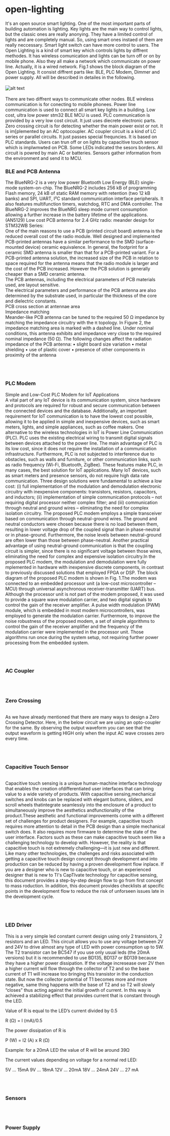 # open-lighting
It's an open source smart lighting.
One of the most important parts of building automation is lighting. Key lights are the main way to control lights, but the classic ones are really anonying.
They have a limited control of lights and are completely manual. So, using smart ones instaed of them are really neccessary. Smart light switch can have more control to users.
The Open Lighting is a kind of smart key which controls lights by diffrent methodes. It has wireless comunication and lights can be turn off or on by mobile phone.
Also they all make a network which communicate on power line. Actually, it is a wired network.
Fig.1 shows the block diagram of the Open Lighting. It consist diffrent parts like: BLE, PLC Modem, Dimmer and power supply. All will be described in detailes in the following.
<br/><br/>
![alt text](https://github.com/hosein-mokarian/open-lighting/blob/main/Fig/me.jpg?raw=true)
<br/><br/>
There are two diffrent ways to communicate other nodes. BLE wireless communication is for conecting to mobile phonees.
Power line communication is used to connect all smart key lights in a building.
Low cost, ultra low power stm32 BLE MCU is used.
PLC communication is provided by a very low cost circuit. It just uses diecrete electronic parts.
Zero crossing circuit is for detecting whether the main power exist or not. It is im[plemented by an AC optocoupler.
AC coupler circuit is a kind of LC series or parallel circuits. It just passes special frequncies. It is based on PLC standards.
Users can trun off or on lights by capacitive touch sensor which is implwmwted on PCB.
Some LEDs indicated the sesors borders.
All circuit is powred by main AC or batteries.
Sensors gather information from the environment and send it to MCU.

<h3>BLE and PCB Antenna</h3>
The BlueNRG-2 is a very low power Bluetooth Low Energy (BLE) single-mode system-on-chip. The BlueNRG-2 includes 256 kB of programming Flash memory, 24 kB of static RAM memory with retention (two 12 kB banks) and SPI, UART, I²C standard communication interface peripherals. It also features multifunction timers, watchdog, RTC and DMA controller. The BlueNRG-2 improves the BlueNRG sleep mode current consumption allowing a further increase in the battery lifetime of the applications.
<br/>
(AN5129) Low cost PCB antenna for 2.4 GHz radio: meander design for STM32WB Series:
<br/>
One of the main reasons to use a PCB (printed circuit board) antenna is the reduced overall cost of the radio module. Well
designed and implemented PCB-printed antennas have a similar performance to the SMD (surface-mounted device) ceramic
equivalence. In general, the footprint for a ceramic SMD antenna is smaller than that for a PCB-printed variant. For a PCB-printed antenna
solution, the increased size of the PCB in relation to space required for the antenna means that the radio module is larger and
the cost of the PCB increased. However the PCB solution is generally cheaper than a SMD ceramic antenna.
<br/>
The PCB antennas, including the electrical parameters of PCB materials used, are layout sensitive. 
<br/>
The electrical parameters and performance of the PCB antenna are also determined by the substrate used, in
particular the thickness of the core and dielectric constants.
<br/>
PCB cross section at antennae area
<br/>
Impedance matching
<br/>
Meander-like PCB antenna can be tuned to the required 50 Ω impedance by matching the impedance circuitry
with the π topology. In Figure 2, the impedance matching area is marked with a dashed line. Under nominal
conditions, this antenna exhibits and impedance very close to the required nominal impedance (50 Ω).
The following changes affect the radiation impedance of the PCB antenna:
• slight board size variation
• metal shielding
• use of plastic cover
• presence of other components in proximity of the antenna


<br/><br/>
<h3>PLC Modem</h3>
Simple and Low-Cost PLC Modem for IoT Applications
<br/>
A vital part of any IoT device is its communication system, since hardware and protocols are required for robust and secure communication between the connected devices and the database. Additionally, an important requirement for IoT communication is to have the lowest cost possible, allowing it to be applied in simple and inexpensive devices, such as smart meters, lights, and simple appliances, such as coffee makers.
One alternative to the wireless technologies in IoT is Power Line Communication (PLC). PLC uses the existing electrical wiring to transmit digital signals between devices attached to the power line. The main advantage of PLC is its low cost, since it does not require the installation of a communication infrastructure. Furthermore, PLC is not subjected to interference due to obstacles, such as walls and furniture, or other communication links, such as radio frequency (Wi-Fi, Bluetooth, ZigBee). These features make PLC, in many cases, the best solution for IoT applications.
Many IoT devices, such as smart meters and presence sensors, do not require high data rate communication. Three design solutions were fundamental to achieve a low cost: (i) full implementation of the modulation and demodulation electronic circuitry with inexpensive components: transistors, resistors, capacitors, and inductors; (ii) implementation of simple communication protocols – not requiring digital processor neither complex filter; and (iii) communication through neutral and ground wires – eliminating the need for complex isolation circuitry.
The proposed PLC modem employs a simple transceiver based on communication through neutral-ground wires. The ground and neutral conductors were chosen because there is no load between them, resulting in lower voltage drop of the coupled signal than in phase-neutral or in phase-ground. Furthermore, the noise levels between neutral-ground are often lower than those between phase-neutral. Another practical advantage of using neutral-ground communication is that the coupling circuit is simpler, since there is no significant voltage between those wires, eliminating the need for complex and expensive isolation circuitry.In the proposed PLC modem, the modulation and demodulation were fully mplemented in hardware with inexpensive discrete components, in contrast to previously discussed solutions that employed FPGA or DSP. The block diagram of the proposed PLC modem is shown in Fig. 1.The modem was connected to an embedded processor unit (a low-cost microcontroller – MCU) through universal asynchronous receiver-transmitter (UART) bus. Although the 
processor unit is not part of the modem proposed, it was used to provide a square wave modulation carrier, and two digital signals to control the gain of the receiver amplifier.
A pulse width modulation (PWM) module, which is embedded in most modern microcontrollers, was employed to generate the modulation carrier. Furthermore, to improve the noise robustness of the proposed modem, a set of simple algorithms to control the gain of the receiver amplifier and the frequency of the modulation carrier were implemented in the 
processor unit. Those algorithms run once during the system setup, not requiring further power processing from the embedded system. 



<br/><br/>
<h3>AC Coupler</h3>
<br/><br/>
<h3>Zero Crossing</h3>
<br/>
As we have already mentioned that there are many ways to design a Zero Crossing Detector. Here, in the below circuit we are using an opto-coupler for the same. By observing the output waveform you can see that the output waveform is getting HIGH only when the input AC wave crosses zero every time.
<br/>


<br/><br/>
<h3>Capacitive Touch Sensor</h3>
<br/>
Capacitive touch sensing is a unique human-machine interface technology that enables the creation ofdifferentiated user interfaces that can bring value to a wide variety of products. With capacitive sensing,mechanical switches and knobs can be replaced with elegant buttons, sliders, and scroll wheels thatintegrate seamlessly into the enclosure of a product to simultaneously improve the aesthetics andfunctionality of the product.These aesthetic and functional improvements come with a different set of challenges for product designers. For example, capacitive touch requires more attention to detail in the PCB design than a simple mechanical switch does. It also requires more firmware to determine the state of the user interface. Factors such as these can make capacitive touch seem like a challenging technology to develop with. However, the reality is that capacitive touch is not extremely challenging—it is just new and different. Like many other technologies, the challenges and risks associated with getting a capacitive touch design concept through development and into production can be reduced by having a proven development flow inplace. If you are a designer who is new to capacitive touch, or an experienced designer that is new to TI's CapTIvate technology for capacitive sensing, this document provides a step-by-step design flow to go from first concept to mass roduction. In addition, this document provides checklists at specific points in the development flow to reduce the risk of unforseen issues late in the development cycle.
<br/>




<br/><br/>
<h3>LED Driver</h3>
This is a very simple led constant current design using only 2 transistors, 2 resistors and an LED. This circuit allows you to use any voltage between 2V and 24V to drive almost any type of LED with power consumption up to 5W. The T2 transistor can be BC547 if you use only usual leds (the 20mA versions) but it is recommended to use BD135, BD137 or BD139 because they have a higher power dissipation.
If the voltage incresease over 2V then a higher current will flow through the collector of T2 and so the base current of T1 will increase too bringing this transistor in the conduction state. But now the collector potential of T1 becomes more and more negative, same thing happens with the base of T2 and so T2 will slowly “closes” thus acting against the initial growth of current. In this way is achieved a stabilizing effect that provides current that is constant through the LED.

Value of R is equal to the LED’s current divided by 0.5

R (Ω) = I (mA)/0.5

The power dissipation of R is

P (W) = I2 (A) x R (Ω)

Example: for a 20mA LED the value of R will be around 39Ω

The current values depending on voltage for a normal red LED:

5V … 15mA
9V … 18mA
12V … 20mA
18V … 24mA
24V … 27 mA

<br/><br/>
<h3>Sensors</h3>
<br/><br/>
<h3>Power Supply</h3>
<br/><br/>

